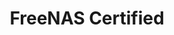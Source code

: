 ---
title: "FreeNAS Certified"
linkTitle: "FreeNAS Certified"
description: "Articles describing FreeNAS Certified models with installation and upgrade procedures"
weight: 3
---